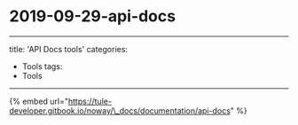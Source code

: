 # 2019-09-29-api-docs

---
title: 'API Docs tools'
categories:
  - Tools
tags:
  - Tools
---

{% embed url="https://tule-developer.gitbook.io/noway/\_docs/documentation/api-docs" %}



